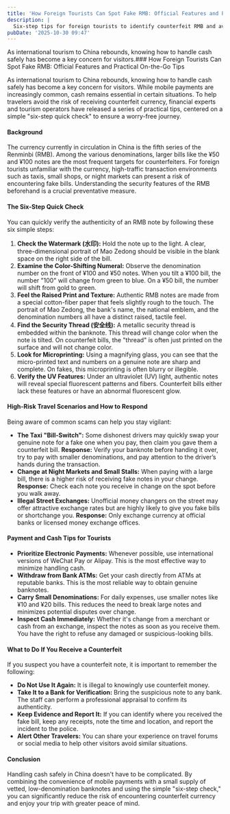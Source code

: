 ```yaml
---
title: 'How Foreign Tourists Can Spot Fake RMB: Official Features and Practical On-the-Go Tips'
description: |
  Six-step tips for foreign tourists to identify counterfeit RMB and avoid taxi and night market scams.
pubDate: '2025-10-30 09:47'
---
```



As international tourism to China rebounds, knowing how to handle cash safely has become a key concern for visitors.###
How Foreign Tourists Can Spot Fake RMB: Official Features and Practical On-the-Go Tips

As international tourism to China rebounds, knowing how to handle cash safely has become a key concern for visitors.
While mobile payments are increasingly common, cash remains essential in certain situations. To help travelers avoid the
risk of receiving counterfeit currency, financial experts and tourism operators have released a series of practical
tips, centered on a simple "six-step quick check" to ensure a worry-free journey.

#### **Background**

The currency currently in circulation in China is the fifth series of the Renminbi (RMB). Among the various
denominations, larger bills like the ¥50 and ¥100 notes are the most frequent targets for counterfeiters. For foreign
tourists unfamiliar with the currency, high-traffic transaction environments such as taxis, small shops, or night
markets can present a risk of encountering fake bills. Understanding the security features of the RMB beforehand is a
crucial preventative measure.

#### **The Six-Step Quick Check**

You can quickly verify the authenticity of an RMB note by following these six simple steps:

1. **Check the Watermark (水印):** Hold the note up to the light. A clear, three-dimensional portrait of Mao Zedong
   should be visible in the blank space on the right side of the bill.
2. **Examine the Color-Shifting Numeral:** Observe the denomination number on the front of ¥100 and ¥50 notes. When you
   tilt a ¥100 bill, the number "100" will change from green to blue. On a ¥50 bill, the number will shift from gold to
   green.
3. **Feel the Raised Print and Texture:** Authentic RMB notes are made from a special cotton-fiber paper that feels
   slightly rough to the touch. The portrait of Mao Zedong, the bank's name, the national emblem, and the denomination
   numbers all have a distinct raised, tactile feel.
4. **Find the Security Thread (安全线):** A metallic security thread is embedded within the banknote. This thread will
   change color when the note is tilted. On counterfeit bills, the "thread" is often just printed on the surface and
   will not change color.
5. **Look for Microprinting:** Using a magnifying glass, you can see that the micro-printed text and numbers on a
   genuine note are sharp and complete. On fakes, this microprinting is often blurry or illegible.
6. **Verify the UV Features:** Under an ultraviolet (UV) light, authentic notes will reveal special fluorescent patterns
   and fibers. Counterfeit bills either lack these features or have an abnormal fluorescent glow.

#### **High-Risk Travel Scenarios and How to Respond**

Being aware of common scams can help you stay vigilant:

- **The Taxi "Bill-Switch":** Some dishonest drivers may quickly swap your genuine note for a fake one when you pay,
  then claim you gave them a counterfeit bill. **Response:** Verify your banknote before handing it over, try to pay
  with smaller denominations, and pay attention to the driver’s hands during the transaction.
- **Change at Night Markets and Small Stalls:** When paying with a large bill, there is a higher risk of receiving fake
  notes in your change. **Response:** Check each note you receive in change on the spot before you walk away.
- **Illegal Street Exchanges:** Unofficial money changers on the street may offer attractive exchange rates but are
  highly likely to give you fake bills or shortchange you. **Response:** Only exchange currency at official banks or
  licensed money exchange offices.

#### **Payment and Cash Tips for Tourists**

- **Prioritize Electronic Payments:** Whenever possible, use international versions of WeChat Pay or Alipay. This is the
  most effective way to minimize handling cash.
- **Withdraw from Bank ATMs:** Get your cash directly from ATMs at reputable banks. This is the most reliable way to
  obtain genuine banknotes.
- **Carry Small Denominations:** For daily expenses, use smaller notes like ¥10 and ¥20 bills. This reduces the need to
  break large notes and minimizes potential disputes over change.
- **Inspect Cash Immediately:** Whether it's change from a merchant or cash from an exchange, inspect the notes as soon
  as you receive them. You have the right to refuse any damaged or suspicious-looking bills.

#### **What to Do If You Receive a Counterfeit**

If you suspect you have a counterfeit note, it is important to remember the following:

- **Do Not Use It Again:** It is illegal to knowingly use counterfeit money.
- **Take It to a Bank for Verification:** Bring the suspicious note to any bank. The staff can perform a professional
  appraisal to confirm its authenticity.
- **Keep Evidence and Report It:** If you can identify where you received the fake bill, keep any receipts, note the
  time and location, and report the incident to the police.
- **Alert Other Travelers:** You can share your experience on travel forums or social media to help other visitors avoid
  similar situations.

#### **Conclusion**

Handling cash safely in China doesn't have to be complicated. By combining the convenience of mobile payments with a
small supply of vetted, low-denomination banknotes and using the simple "six-step check," you can significantly reduce
the risk of encountering counterfeit currency and enjoy your trip with greater peace of mind.

